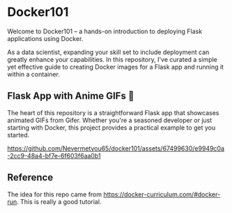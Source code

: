 # Docker101

Welcome to Docker101 – a hands-on introduction to deploying Flask applications using Docker.

As a data scientist, expanding your skill set to include deployment can greatly enhance your capabilities. In this repository, I've curated a simple yet effective guide to creating Docker images for a Flask app and running it within a container.

## Flask App with Anime GIFs 🚀

The heart of this repository is a straightforward Flask app that showcases animated GIFs from Gifer. Whether you're a seasoned developer or just starting with Docker, this project provides a practical example to get you started.

https://github.com/Nevermetyou65/docker101/assets/67499630/e9949c0a-2cc9-48a4-bf7e-6f603f6aa0b1

## Reference
The idea for this repo came from https://docker-curriculum.com/#docker-run. This is really a good tutorial.

